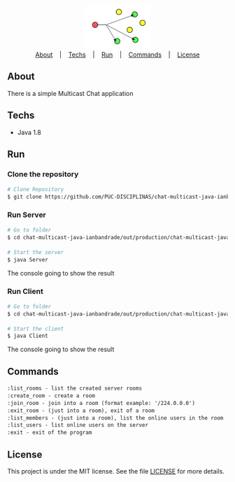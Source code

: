 <div align="center">
  <img width="150px" alt="Logo" src="./assets/multicast.png"/>
</div>

<div align="center">
  <a href="#about">About</a>
   &nbsp;&nbsp;&nbsp;|&nbsp;&nbsp;&nbsp;
  <a href="#techs">Techs</a>
  &nbsp;&nbsp;&nbsp;|&nbsp;&nbsp;&nbsp;
  <a href="#run">Run</a>
&nbsp;&nbsp;&nbsp;|&nbsp;&nbsp;&nbsp;
  <a href="#commands">Commands</a>
  &nbsp;&nbsp;&nbsp;|&nbsp;&nbsp;&nbsp;
  <a href="#license">License</a>
</div>

## About

There is a simple Multicast Chat application

## Techs

- Java 1.8

## Run

### Clone the repository

```bash
# Clone Repository
$ git clone https://github.com/PUC-DISCIPLINAS/chat-multicast-java-ianbandrade.git
```

### Run Server

```bash
# Go to folder
$ cd chat-multicast-java-ianbandrade/out/production/chat-multicast-java-ianbandrade

# Start the server
$ java Server
```

The console going to show the result

### Run Client

```bash
# Go to folder
$ cd chat-multicast-java-ianbandrade/out/production/chat-multicast-java-ianbandrade

# Start the client
$ java Client
```

The console going to show the result

## Commands

```Markdown
:list_rooms - list the created server rooms
:create_room - create a room
:join_room - join into a room (format example: '/224.0.0.0')
:exit_room - (just into a room), exit of a room
:list_members - (just into a room), list the online users in the room
:list_users - list online users on the server
:exit - exit of the program
```

## License

This project is under the MIT license. See the file [LICENSE](LICENSE) for more details.
